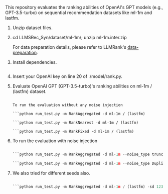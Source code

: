 This repository evaluates the ranking abilities of OpenAI's GPT models (e.g., GPT-3.5-turbo) on sequential recommendation datasets like ml-1m and lastfm.

1.	Unzip dataset files.
2.	cd LLMSRec_Syn/dataset/ml-1m/; unzip ml-1m.inter.zip
    
    For data preparation details, please refer to LLMRank's [data-preparation](https://github.com/RUCAIBox/LLMRank/blob/master/llmrank/dataset/data-preparation.md).
3.	Install dependencies.
    ```pip install -r requirements.txt
4.	Insert your OpenAI key on line 20 of ./model/rank.py.
5.	Evaluate OpenAI GPT (GPT-3.5-turbo)'s ranking abilities on ml-1m / (lastfm) dataset.
   
    ```cd LLMSRec_Syn/

    To run the evaluation without any noise injection 

    ```python run_test.py -m RankAggregated -d ml-1m / (lastfm)

    ```python run_test.py -m RankNearest -d ml-1m / (lastfm)

    ```python run_test.py -m RankFixed -d ml-1m / (lastfm)

6.	To run the evaluation with noise injection 

    ```python run_test.py -m RankAggregated -d ml-1m --noise_type random --noise_ratio 0.3

    ```python run_test.py -m RankAggregated -d ml-1m --noise_type truncate --noise_ratio 0.3

    ```python run_test.py -m RankAggregated -d ml-1m --noise_type Duplicate --noise_ratio 0.3
7.	We also tried for different seeds also.
    
    ```python run_test.py -m RankNearest -d ml-1m --noise_type duplicate --noise_ratio 0.3 -sd 42

    ```python run_test.py -m RankAggregated -d ml-1m / (lastfm) -sd 123
     
